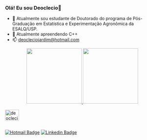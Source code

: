 ### Olá! Eu sou Deoclecio👋

- 🔭 Atualmente sou estudante de Doutorado do programa de Pós-Graduação em Estatística e Experimentação Agronômica da ESALQ/USP.
- 🌱 Atualmente apreendendo C++
- 📫 deocleciojardim@hotmail.com

<div align="center">
  <a href="https://github.com/deoclecioamorim">
  <img height="180em" src="https://github-readme-stats.vercel.app/api?username=deoclecioamorim&show_icons=true&theme=blue-green&include_all_commits=true&count_private=true"/>
  <img height="180em" src="https://github-readme-stats.vercel.app/api/top-langs/?username=deoclecioamorim&layout=compact&langs_count=7&theme=blue-green"/>
</div>

  <div style="display: inline_block"><br>
  <img align="center" alt="deoclecio-R" height="35" width="45" src="https://cdn.jsdelivr.net/gh/devicons/devicon/icons/r/r-original.svg">
  
</div>
  
  ##
  
  [![Hotmail Badge](https://img.shields.io/badge/-Hotmail-0078D4?style=flat-square&logo=microsoft-outlook&logoColor=white&link=mailto:deocleciojardim@hotmail.com)](mailto:deocleciojardim@hotmail.com)
  [![Linkedin Badge](https://img.shields.io/badge/-LinkedIn-blue?style=flat-square&logo=Linkedin&logoColor=white&link=https://www.linkedin.com/in/deoclecio-jardim-amorim-3a3752115/)](https://www.linkedin.com/in/deoclecio-jardim-amorim-3a3752115/)
  
  
